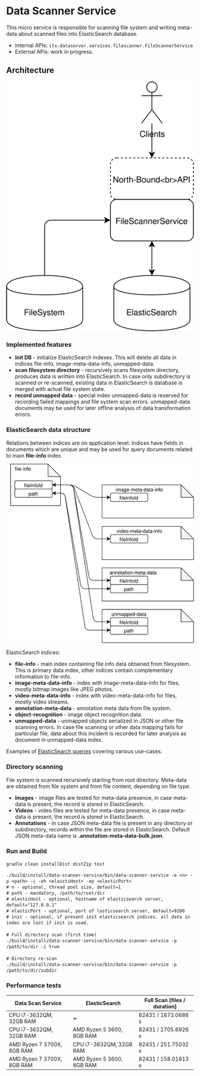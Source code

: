# Data Scanner Service
This micro service is responsible for scanning file system and writing meta-data about scanned files into 
ElasticSearch database.
* Internal APIs: ``itx.dataserver.services.filescanner.FileScannerService``
* External APis: work in progress.

## Architecture
![architecture](docs/architecture.svg)

### Implemented features
* __Init DB__ - initialize ElasticSearch indexes. This will delete all data in indices file-info, image-meta-data-info, unmapped-data. 
* __scan filesystem directory__ - recursively scans filesystem directory, produces data is written into ElasticSearch. 
  In case only subdirectory is scanned or re-scanned, existing data in ElasticSearch is database is merged with actual file system state. 
* __record unmapped data__ - special index unmapped-data is reserved for recording failed mappings and file system scan errors. 
  unmapped-data documents may be used for later offline analysis of data transformation errors. 

### ElasticSearch data structure
Relations between indices are on application level. 
Indices have fields in documents which are unique and may be used for query documents related to main __file-info__ index. 

![indices-relations](docs/indices-relations.svg)

ElasticSearch indices:
* __file-info__ - main index containing file info data obtained from filesystem. 
  This is primary data index, other indices contain complementary information to file-info. 
* __image-meta-data-info__ - index with image-meta-data-info for files, mostly bitmap images like JPEG photos.
* __video-meta-data-info__ - index with video-meta-data-info for files, mostly video streams.
* __annotation-meta-data__ - annotation meta data from file system.
* __object-recognition__ - image object recognition data.
* __unmapped-data__ - unmapped objects serialized in JSON or other file scanning errors.
  In case file scanning or other data mapping fails for particular file, data about this 
  incident is recorded for later analysis as document in unmapped-data index.  

Examples of [ElasticSearch queries](docs/elasticsearch-queries.md) covering various use-cases.

### Directory scanning
File system is scanned recursively starting from root directory. Meta-data are obtained from file system and 
from file content, depending on file type.
* __Images__ - image files are tested for meta-data presence, in case meta-data is present, the record is stored in ElasticSearch. 
* __Videos__ - video files are tested for meta-data presence, in case meta-data is present, the record is stored in ElasticSearch.
* __Annotations__ - in case JSON meta-data file is present in any directory or subdirectory, records within the file are stored in ElasticSearch.
  Default JSON meta-data name is __.annotation-meta-data-bulk.json__.

### Run and Build
```
gradle clean installDist distZip test
```
```
./build/install/data-scanner-service/bin/data-scanner-service -e <n> -p <path> -i -eh <elasstiHost> -ep <elasticPort>
# n - optional, thread pool size, default=1
# path - mandatory, /path/to/root/dir
# elasticHost - optional, hostname of elasticsearch server, default="127.0.0.1"
# elasticPort - optional, port of lasticsearch server, default=9200
# init - optional, if present init elasticsearch indices. all data in indec are lost if init is used. 

# Full directory scan (first time)
./build/install/data-scanner-service/bin/data-scanner-service -p /path/to/dir -i true

# Directory re-scan 
./build/install/data-scanner-service/bin/data-scanner-service -p /path/to/dir/subdir 
```

### Performance tests
| Data Scan Service          | ElasticSearch             | Full Scan [files / duration] |
|----------------------------|---------------------------|------------------------------|
| CPU i7-3632QM, 32GB RAM    | <-                        | 82431 / 1873.0686 s          |
| CPU i7-3632QM, 32GB RAM    | AMD Ryzen 5 3600, 8GB RAM | 82431 / 1705.6926 s          |
| AMD Ryzen 7 3700X, 8GB RAM | CPU i7-3632QM, 32GB RAM   | 82431 / 251.75032 s          |
| AMD Ryzen 7 3700X, 8GB RAM | AMD Ryzen 5 3600, 8GB RAM | 82431 / 158.01813 s          |
